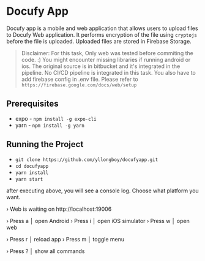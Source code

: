 # Docufy App
Docufy app is a mobile and web application that allows users to upload files to Docufy Web application. It performs encryption of the file using `cryptojs` before the file is uploaded. Uploaded files are stored in Firebase Storage.

> Disclaimer: For this task, Only web was tested before commiting the code. :) You might encounter missing libraries if running android or ios. The original source is in bitbucket and it's integrated in the pipeline. No CI/CD pipeline is integrated in this task.
> You also have to add firebase config in .env file. Please refer to `https://firebase.google.com/docs/web/setup`

## Prerequisites
* expo - `npm install -g expo-cli`
* yarn - `npm install -g yarn`

## Running the Project
- `git clone https://github.com/yllongboy/docufyapp.git`
- `cd docufyapp`
- `yarn install`
- `yarn start`

after executing above, you will see a console log. Choose what platform you want. 

› Web is waiting on http://localhost:19006

› Press a │ open Android
› Press i │ open iOS simulator
› Press w │ open web

› Press r │ reload app
› Press m │ toggle menu

› Press ? │ show all commands


